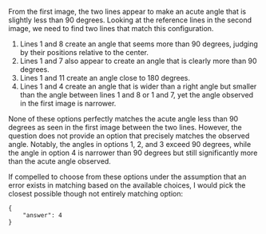 From the first image, the two lines appear to make an acute angle that is slightly less than 90 degrees. Looking at the reference lines in the second image, we need to find two lines that match this configuration.

1) Lines 1 and 8 create an angle that seems more than 90 degrees, judging by their positions relative to the center.
2) Lines 1 and 7 also appear to create an angle that is clearly more than 90 degrees.
3) Lines 1 and 11 create an angle close to 180 degrees.
4) Lines 1 and 4 create an angle that is wider than a right angle but smaller than the angle between lines 1 and 8 or 1 and 7, yet the angle observed in the first image is narrower. 

None of these options perfectly matches the acute angle less than 90 degrees as seen in the first image between the two lines. However, the question does not provide an option that precisely matches the observed angle. Notably, the angles in options 1, 2, and 3 exceed 90 degrees, while the angle in option 4 is narrower than 90 degrees but still significantly more than the acute angle observed. 

If compelled to choose from these options under the assumption that an error exists in matching based on the available choices, I would pick the closest possible though not entirely matching option:

```
{
    "answer": 4
}
```